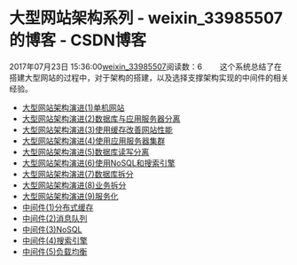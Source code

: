 # 大型网站架构系列 - weixin_33985507的博客 - CSDN博客
2017年07月23日 15:36:00[weixin_33985507](https://me.csdn.net/weixin_33985507)阅读数：6
　　这个系统总结了在搭建大型网站的过程中，对于架构的搭建，以及选择支撑架构实现的中间件的相关经验。
- [大型网站架构演进(1)单机网站](http://www.cnblogs.com/mcgrady/p/7224660.html)
- [大型网站架构演进(2)数据库与应用服务器分离](http://www.cnblogs.com/mcgrady/p/7224713.html)
- [大型网站架构演进(3)使用缓存改善网站性能](http://www.cnblogs.com/mcgrady/p/7228117.html)
- [大型网站架构演进(4)使用应用服务器集群](http://www.cnblogs.com/mcgrady/p/7228256.html)
- [大型网站架构演进(5)数据库读写分离](http://www.cnblogs.com/mcgrady/p/7229793.html)
- [大型网站架构演进(6)使用NoSQL和搜索引擎](http://www.cnblogs.com/mcgrady/p/7230160.html)
- [大型网站架构演进(7)数据库拆分](http://www.cnblogs.com/mcgrady/p/7232428.html)
- [大型网站架构演进(8)业务拆分](http://www.cnblogs.com/mcgrady/p/7232777.html)
- [大型网站架构演进(9)服务化](http://www.cnblogs.com/mcgrady/p/7233681.html)
- [中间件(1)分布式缓存](http://www.cnblogs.com/mcgrady/p/7235134.html)
- [中间件(2)消息队列](http://www.cnblogs.com/mcgrady/p/7238334.html)
- [中间件(3)NoSQL](http://www.cnblogs.com/mcgrady/p/7239453.html)
- [中间件(4)搜索引擎](http://www.cnblogs.com/mcgrady/p/7239844.html)
- [中间件(5)负载均衡](http://www.cnblogs.com/mcgrady/p/7239929.html)
